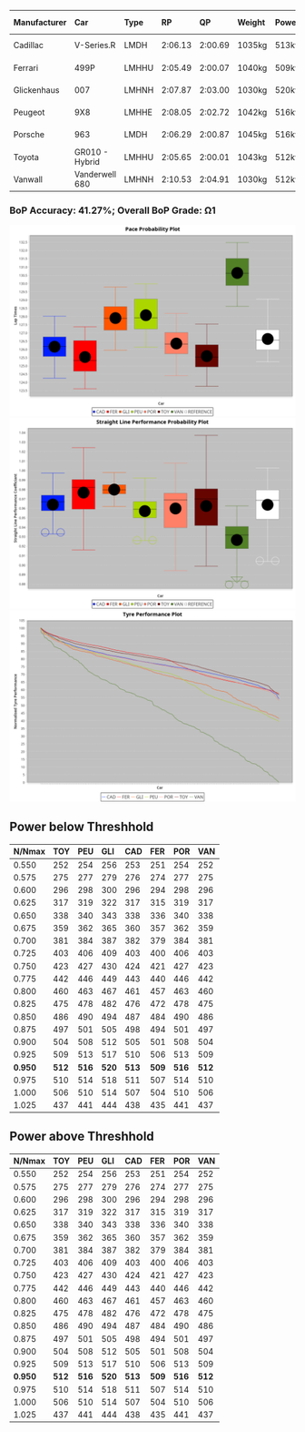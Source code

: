 |Manufacturer|Car|Type|RP|QP|Weight|Power¹|Threshhold|PINC|Power²|E/Stint|AVG Vmax|FDS|RDLC|L/Stint|BOP-Grade|ModelAccuracy|ModelPoints|Match%|
|:-|:-|:-|:-|:-|:-|:-|:-|:-|:-|:-|:-|:-|:-|:-|:-|:-|:-|:-|
|Cadillac|V-Series.R|LMDH|2:06.13|2:00.69|1035kg|513kw|0.0kph|0%|513kw|886MJ|296.41kph-319.62kph|-|1.03|25|-E1|98.38%|1765|58.35%|
|Ferrari|499P|LMHHU|2:05.49|2:00.07|1040kg|509kw|0.0kph|0%|509kw|888MJ|300.70kph-322.13kph|190kph|1.05|25|-Ω1|92.24%|2247|32.49%|
|Glickenhaus|007|LMHNH|2:07.87|2:03.00|1030kg|520kw|0.0kph|0%|520kw|913MJ|305.94kph-317.26kph|-|0.96|25|+E1|96.18%|554|56.77%|
|Peugeot|9X8|LMHHE|2:08.05|2:02.72|1042kg|516kw|0.0kph|0%|516kw|908MJ|296.44kph-318.71kph|150kph|1.02|25|+D1|87.65%|1795|67.89%|
|Porsche|963|LMDH|2:06.29|2:00.87|1045kg|516kw|0.0kph|0%|516kw|898MJ|297.75kph-320.08kph|-|1.02|25|-D1|96.81%|5438|65.61%|
|Toyota|GR010 - Hybrid|LMHHU|2:05.65|2:00.01|1043kg|512kw|0.0kph|0%|512kw|902MJ|298.19kph-328.74kph|190kph|1.05|25|-Ω1|86.04%|1751|40.77%|
|Vanwall|Vanderwell 680|LMHNH|2:10.53|2:04.91|1030kg|512kw|0.0kph|0%|512kw|894MJ|290.87kph-312.35kph|-|1.02|25|+Ω2|91.42%|501|-32.96%|

### BoP Accuracy: 41.27%; Overall BoP Grade: Ω1
![](BOP/WECTEC/SPA/PREDEFINED/IMG/OFFICIAL.png)![](BOP/WECTEC/SPA/PREDEFINED/IMG/OFFICIAL_sp.png)![](BOP/WECTEC/SPA/PREDEFINED/IMG/OFFICIAL_tw.png)
## Power below Threshhold
|N/Nmax|TOY|PEU|GLI|CAD|FER|POR|VAN|
|:-|:-|:-|:-|:-|:-|:-|:-|
|0.550|252|254|256|253|251|254|252|
|0.575|275|277|279|276|274|277|275|
|0.600|296|298|300|296|294|298|296|
|0.625|317|319|322|317|315|319|317|
|0.650|338|340|343|338|336|340|338|
|0.675|359|362|365|360|357|362|359|
|0.700|381|384|387|382|379|384|381|
|0.725|403|406|409|403|400|406|403|
|0.750|423|427|430|424|421|427|423|
|0.775|442|446|449|443|440|446|442|
|0.800|460|463|467|461|457|463|460|
|0.825|475|478|482|476|472|478|475|
|0.850|486|490|494|487|484|490|486|
|0.875|497|501|505|498|494|501|497|
|0.900|504|508|512|505|501|508|504|
|0.925|509|513|517|510|506|513|509|
|**0.950**|**512**|**516**|**520**|**513**|**509**|**516**|**512**|
|0.975|510|514|518|511|507|514|510|
|1.000|506|510|514|507|504|510|506|
|1.025|437|441|444|438|435|441|437|

## Power above Threshhold
|N/Nmax|TOY|PEU|GLI|CAD|FER|POR|VAN|
|:-|:-|:-|:-|:-|:-|:-|:-|
|0.550|252|254|256|253|251|254|252|
|0.575|275|277|279|276|274|277|275|
|0.600|296|298|300|296|294|298|296|
|0.625|317|319|322|317|315|319|317|
|0.650|338|340|343|338|336|340|338|
|0.675|359|362|365|360|357|362|359|
|0.700|381|384|387|382|379|384|381|
|0.725|403|406|409|403|400|406|403|
|0.750|423|427|430|424|421|427|423|
|0.775|442|446|449|443|440|446|442|
|0.800|460|463|467|461|457|463|460|
|0.825|475|478|482|476|472|478|475|
|0.850|486|490|494|487|484|490|486|
|0.875|497|501|505|498|494|501|497|
|0.900|504|508|512|505|501|508|504|
|0.925|509|513|517|510|506|513|509|
|**0.950**|**512**|**516**|**520**|**513**|**509**|**516**|**512**|
|0.975|510|514|518|511|507|514|510|
|1.000|506|510|514|507|504|510|506|
|1.025|437|441|444|438|435|441|437|
